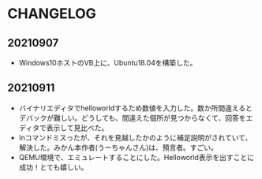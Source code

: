 # CHANGELOG
## 20210907
* Windows10ホストのVB上に、Ubuntu18.04を構築した。
## 20210911
* バイナリエディタでhelloworldするため数値を入力した。数か所間違えるとデバックが難しい。どうしても、間違えた個所が見つからなくて、回答をエディタで表示して見比べた。
* lnコマンドミスったが、それを見越したかのように補足説明がされていて、解決した。みかん本作者(うーちゃんさん)は、預言者。すごい。
* QEMU環境で、エミュレートすることにした。Helloworld表示を出すことに成功！とても嬉しい。
